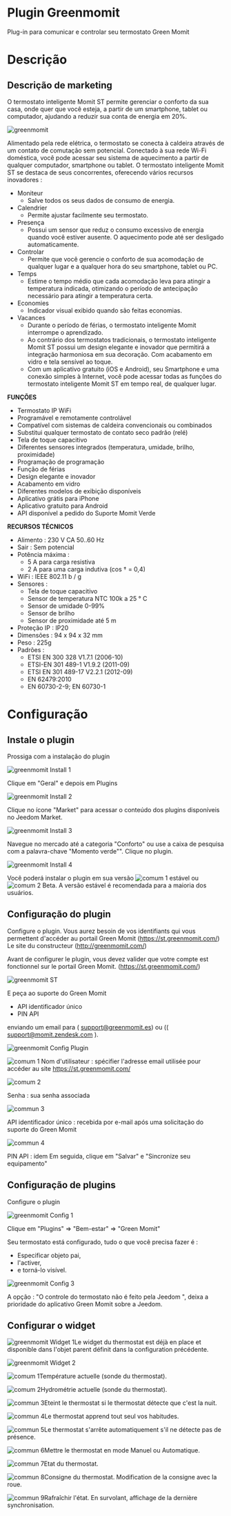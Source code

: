 # Plugin Greenmomit

Plug-in para comunicar e controlar seu termostato Green Momit

# Descrição 

## Descrição de marketing

O termostato inteligente Momit ST permite gerenciar o conforto da sua casa, onde quer que você esteja, a partir de um smartphone, tablet ou computador, ajudando a reduzir sua conta de energia em 20%.

![greenmomit](../images/greenmomit.jpg)

Alimentado pela rede elétrica, o termostato se conecta à caldeira através de um contato de comutação sem potencial. Conectado à sua rede Wi-Fi doméstica, você pode acessar seu sistema de aquecimento a partir de qualquer computador, smartphone ou tablet. O termostato inteligente Momit ST se destaca de seus concorrentes, oferecendo vários recursos inovadores :

-   Moniteur
    -   Salve todos os seus dados de consumo de energia.
-   Calendrier
    -   Permite ajustar facilmente seu termostato.
-   Presença
    -   Possui um sensor que reduz o consumo excessivo de energia quando você estiver ausente. O aquecimento pode até ser desligado automaticamente.
-   Controlar
    -   Permite que você gerencie o conforto de sua acomodação de qualquer lugar e a qualquer hora do seu smartphone, tablet ou PC.
-   Temps
    -   Estime o tempo médio que cada acomodação leva para atingir a temperatura indicada, otimizando o período de antecipação necessário para atingir a temperatura certa.
-   Economies
    -   Indicador visual exibido quando são feitas economias.
-   Vacances
    -   Durante o período de férias, o termostato inteligente Momit interrompe o aprendizado.
    -   Ao contrário dos termostatos tradicionais, o termostato inteligente Momit ST possui um design elegante e inovador que permitirá a integração harmoniosa em sua decoração. Com acabamento em vidro e tela sensível ao toque.
    -   Com um aplicativo gratuito (iOS e Android), seu Smartphone e uma conexão simples à Internet, você pode acessar todas as funções do termostato inteligente Momit ST em tempo real, de qualquer lugar.

**FUNÇÕES**

-   Termostato IP WiFi
-   Programável e remotamente controlável
-   Compatível com sistemas de caldeira convencionais ou combinados
-   Substitui qualquer termostato de contato seco padrão (relé)
-   Tela de toque capacitivo
-   Diferentes sensores integrados (temperatura, umidade, brilho, proximidade)
-   Programação de programação
-   Função de férias
-   Design elegante e inovador
-   Acabamento em vidro
-   Diferentes modelos de exibição disponíveis
-   Aplicativo grátis para iPhone
-   Aplicativo gratuito para Android
-   API disponível a pedido do Suporte Momit Verde

**RECURSOS TÉCNICOS**

-   Alimento : 230 V CA 50..60 Hz
-   Sair : Sem potencial
-   Potência máxima :
    -   5 A para carga resistiva
    -   2 A para uma carga indutiva (cos † = 0,4)
-   WiFi : IEEE 802.11 b / g
-   Sensores :
    -   Tela de toque capacitivo
    -   Sensor de temperatura NTC 100k a 25 ° C
    -   Sensor de umidade 0-99%
    -   Sensor de brilho
    -   Sensor de proximidade até 5 m
-   Proteção IP : IP20
-   Dimensões : 94 x 94 x 32 mm
-   Peso : 225g
-   Padrões :
    -   ETSI EN 300 328 V1.7.1 (2006-10)
    -   ETSI-EN 301 489-1 V1.9.2 (2011-09)
    -   ETSI EN 301 489-17 V2.2.1 (2012-09)
    -   EN 62479:2010
    -   EN 60730-2-9; EN 60730-1

# Configuração 

## Instale o plugin 

Prossiga com a instalação do plugin

![greenmomit Install 1](../images/greenmomit_Install_1.png)

Clique em "Geral" e depois em Plugins

![greenmomit Install 2](../images/greenmomit_Install_2.png)

Clique no ícone "Market" para acessar o conteúdo dos plugins disponíveis no Jeedom Market.

![greenmomit Install 3](../images/greenmomit_Install_3.png)

Navegue no mercado até a categoria "Conforto" ou use a caixa de pesquisa com a palavra-chave "Momento verde"". Clique no plugin.

![greenmomit Install 4](../images/greenmomit_Install_4.png)

Você poderá instalar o plugin em sua versão ![comum 1](../images/commun_1.png) estável ou ![comum 2](../images/commun_2.png) Beta. A versão estável é recomendada para a maioria dos usuários.

## Configuração do plugin 

Configure o plugin. Vous aurez besoin de vos identifiants qui vous permettent d'accéder au portail Green Momit (<https://st.greenmomit.com/>) Le site du constructeur (<http://greenmomit.com/>) 

Avant de configurer le plugin, vous devez valider que votre compte est fonctionnel sur le portail Green Momit. (<https://st.greenmomit.com/>)

![greenmomit ST](../images/greenmomit_ST.png)

E peça ao suporte do Green Momit

-   API identificador único 
-   PIN API

enviando um email para ( <support@greenmomit.es>) ou
(( <support@momit.zendesk.com> ).


![greenmomit Config Plugin](../images/greenmomit_Config_Plugin.png)

![comum 1](../images/commun_1.png) Nom d'utilisateur : spécifier l'adresse email utilisée pour accéder au site <https://st.greenmomit.com/>  

![comum 2](../images/commun_2.png)

Senha : sua senha associada 

![commun 3](../images/commun_3.png) 

API identificador único : recebida por e-mail após uma solicitação do suporte do Green Momit

![commun 4](../images/commun_4.png) 

PIN API : idem Em seguida, clique em "Salvar" e "Sincronize seu equipamento"

## Configuração de plugins

Configure o plugin

![greenmomit Config 1](../images/greenmomit_Config_1.png)

Clique em "Plugins" ⇒ "Bem-estar" ⇒ "Green Momit"

Seu termostato está configurado, tudo o que você precisa fazer é :

-   Especificar objeto pai,
-   l'activer,
-   e torná-lo visível.

![greenmomit Config 3](../images/greenmomit_Config_3.png)

A opção : "O controle do termostato não é feito pela Jeedom ", deixa a prioridade do aplicativo Green Momit sobre a Jeedom.

##  Configurar o widget

![greenmomit Widget 1](../images/greenmomit_Widget_1.png)Le widget du thermostat est déjà en place et disponible dans l'objet parent définit dans la configuration précédente.

![greenmomit Widget 2](../images/greenmomit_Widget_2.png)

![comum 1](../images/commun_1.png)Température actuelle (sonde du thermostat). 

![comum 2](../images/commun_2.png)Hydrométrie actuelle (sonde du thermostat).

![commun 3](../images/commun_3.png)Eteint le thermostat si le thermostat détecte que c'est la nuit.

![commun 4](../images/commun_4.png)Le thermostat apprend tout seul vos habitudes.

![commun 5](../images/commun_5.png)Le thermostat s'arrête automatiquement s'il ne détecte pas de présence.  

![commun 6](../images/commun_6.png)Mettre le thermostat en mode Manuel ou Automatique.  

![commun 7](../images/commun_7.png)Etat du thermostat.  

![commun 8](../images/commun_8.png)Consigne du thermostat. Modification de la consigne avec la roue.  

![commun 9](../images/commun_9.png)Rafraîchir l'état. En survolant, affichage de la dernière synchronisation. 

